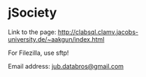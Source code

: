 # jSociety

Link to the page:
http://clabsql.clamv.jacobs-university.de/~aakgun/index.html

For Filezilla, use sftp!

Email address:
jub.databros@gmail.com
